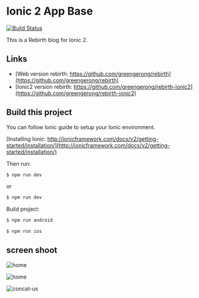 Ionic 2 App Base
=====================

[![Build Status](https://travis-ci.org/greengerong/rebirth-ionic2.svg?branch=master)](https://travis-ci.org/greengerong/rebirth-ionic2)

This is a Rebirth blog for Ionic 2.

## Links

* [Web version rebirth: https://github.com/greengerong/rebirth](https://github.com/greengerong/rebirth)
* [Ionic2 version rebirth: https://github.com/greengerong/rebirth-ionic2](https://github.com/greengerong/rebirth-ionic2)


## Build this project

You can follow Ionic guide to setup your Ionic environment.

[Installing Ionic: http://ionicframework.com/docs/v2/getting-started/installation/](http://ionicframework.com/docs/v2/getting-started/installation/)

Then run:

```bash
$ npm run dev
```

or 

```bash
$ npm run dev
```

Build project:

```bash
$ npm run android
```

```bash
$ npm run ios
```

## screen shoot


![home](https://github.com/greengerong/rebirth-ionic2/blob/master/screenshoots/home.png?raw=true)

![home](https://github.com/greengerong/rebirth-ionic2/blob/master/screenshoots/about-me.png?raw=true)

![concat-us](https://github.com/greengerong/rebirth-ionic2/blob/master/screenshoots/concat-us.png?raw=true)
